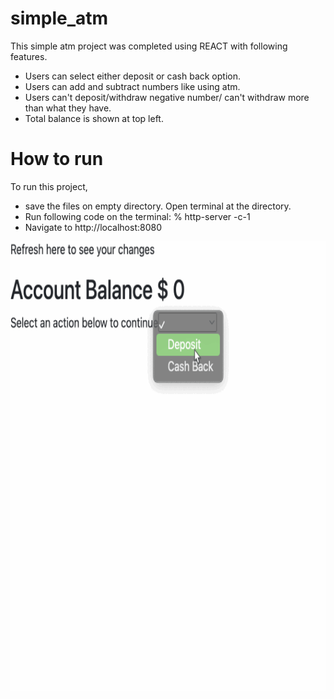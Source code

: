 # simple_atm
This simple atm project was completed using REACT with following features.
- Users can select either deposit or cash back option.
- Users can add and subtract numbers like using atm.
- Users can't deposit/withdraw negative number/ can't withdraw more than what they have.
- Total balance is shown at top left.

# How to run
To run this project,
- save the files on empty directory. Open terminal at the directory.
- Run following code on the terminal: % http-server -c-1
- Navigate to http://localhost:8080

<img src='atm.gif' width='720' height='720'>
